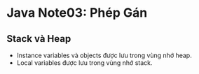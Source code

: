 # Java Note03: Phép Gán
## Stack và Heap
- Instance variables và objects được lưu trong vùng nhớ heap.
- Local variables được lưu trong vùng nhớ stack.
